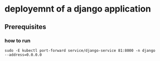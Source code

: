 # deployemnt of a django application

## Prerequisites



### how to run 
```
sudo -E kubectl port-forward service/django-service 81:8000 -n django --address=0.0.0.0
```

